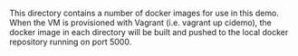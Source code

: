 This directory contains a number of docker images for use in this demo.  When the VM is provisioned with Vagrant (i.e. vagrant up cidemo), the docker image in each directory will be built and pushed to the local docker repository running on port 5000.
